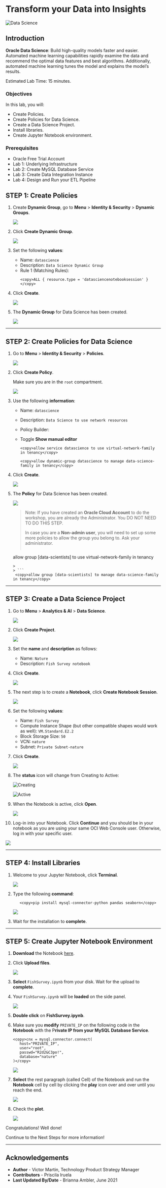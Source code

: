 # Transform your Data into Insights

![Data Science](images/ds_banner.jpg)

## Introduction

**Oracle Data Science**: Build high-quality models faster and easier. Automated machine learning capabilities rapidly examine the data and recommend the optimal data features and best algorithms. Additionally, automated machine learning tunes the model and explains the model’s results.

[](youtube:_Z5PdpdEklI)


Estimated Lab Time: 15 minutes.

### Objectives

In this lab, you will:

- Create Policies.
- Create Policies for Data Science.
- Create a Data Science Project.
- Install libraries.
- Create Jupyter Notebook environment.

### Prerequisites

- Oracle Free Trial Account
- Lab 1: Underlying Infrastructure 
- Lab 2: Create MySQL Database Service
- Lab 3: Create Data Integration Instance
- Lab 4: Design and Run your ETL Pipeline

## **STEP 1:** Create Policies

1. Create **Dynamic Group**, go to **Menu** > **Identity & Security** > **Dynamic Groups**.

   ![](images/ds_dynamic_group_menu.png)

2. Click **Create Dynamic Group**.

   ![](images/ds_dynamic_group_create_button.png)

3. Set the following **values**:

      - Name: `datascience`
      - Description: `Data Science Dynamic Group`
      - Rule 1 (Matching Rules):
         ```
         <copy>ALL { resource.type = 'datasciencenotebooksession' }</copy>
         ```

4. Click **Create**.

   ![](images/ds_dynamic_group_create.png)

5. The **Dynamic Group** for Data Science has been created.

   ![](images/ds_dynamic_group_review.png)

---

## **STEP 2:** Create Policies for Data Science

1. Go to **Menu** > **Identity & Security** > **Policies**.

   ![](images/identity_policies_menu.png)

2. Click **Create Policy**.

   Make sure you are in the `root` compartment.

   ![](images/ds_policies_create_button.png)

3. Use the following **information**:

      - Name: `datascience`
      - Description: `Data Science to use network resources`
      - Policy Builder:
      - Toggle **Show manual editor**

         ```
         <copy>allow service datascience to use virtual-network-family in tenancy</copy>
         ```

         ```
         <copy>allow dynamic-group datascience to manage data-science-family in tenancy</copy>
         ```

4. Click **Create**.

   ![](images/ds_policies_create.png)

5. The **Policy** for Data Science has been created.

   ![](images/ds_policies_create_review.png)

   > Note: If you have created an **Oracle Cloud Account** to do the workshop, you are already the Administrator. You DO NOT NEED TO DO THIS STEP.
   >
   > In case you are a **Non-admin user**, you will need to set up some more policies to allow the group you belong to. Ask your administrator.
   >
   > ```
    <copy>allow group [data-scientists] to use virtual-network-family in tenancy</copy>
   ```
   >
   > ```
    <copy>allow group [data-scientists] to manage data-science-family in tenancy</copy>
   ```

---

## **STEP 3:** Create a Data Science Project

1. Go to **Menu** > **Analytics & AI** > **Data Science**.

   ![](images/ds_menu.png)

2. Click **Create Project**.

   ![](images/ds_create_project_button.png)

3. Set the **name** and **description** as follows:

      - Name: `Nature`
      - Description: `Fish Survey notebook`

4. Click **Create**.

   ![](images/ds_create_project.png)

5. The next step is to create a **Notebook**, click **Create Notebook Session**.

   ![](images/ds_create_notebook.png)

6. Set the following **values**:

      - Name: `Fish Survey`
      - Compute Instance Shape (but other compatible shapes would work as well): `VM.Standard.E2.2`
      - Block Storage Size: `50`
      - VCN: `nature`
      - Subnet: `Private Subnet-nature`

7. Click **Create**.

   ![](images/ds_create_notebook_create.png)

8. The **status** icon will change from Creating to Active:

   ![Creating](images/datascience-creating.png)

   ![Active](images/datascience-active.png)

9. When the Notebook is active, click **Open**.

   ![](images/ds_create_notebook_open.png)

10. Log-in into your Notebook. Click **Continue** and you should be in your notebook as you are using your same OCI Web Console user. Otherwise, log in with your specific user.

   ![](images/ds_notebook_login.png)

---

## **STEP 4:** Install Libraries

1. Welcome to your Jupyter Notebook, click **Terminal**.

   ![](images/ds_notebook_terminal.png)

2. Type the following **command**:

   ```
      <copy>pip install mysql-connector-python pandas seaborn</copy>
   ```

   ![](images/ds_notebook_terminal_install.png)

3. Wait for the installation to **complete**.

---

## **STEP 5:** Create Jupyter Notebook Environment

1. **Download** the Notebook <a href="./files/FishSurvey.ipynb" target="\_blank">here</a>.

2. Click **Upload files**.

   ![](images/ds_notebook_upload.png)

3. **Select** `FishSurvey.ipynb` from your disk. Wait for the upload to **complete**.

4. Your `FishSurvey.ipynb` will be **loaded** on the side panel.

   ![](images/ds_notebook_fish_notebook.png)

5. **Double click** on **FishSurvey.ipynb**.

6. Make sure you **modify** `PRIVATE_IP` on the following code in the **Notebook** with the P**rivate IP from your MySQL Database Service**.

   ```
   <copy>cnx = mysql.connector.connect(
      host="PRIVATE_IP",
      user="root",
      passwd="R2d2&C3po!",
      database="nature"
   )</copy>
   ```

   ![](images/ds_notebook_fish_notebook_run.png)

7. **Select** the rest paragraph (called Cell) of the Notebook and run the **Notebook** cell by cell by clicking the **play** icon over and over until you reach the end.

   ![](images/ds_notebook_fish_notebook_head.png)

8. Check the **plot**.

   ![](images/ds_notebook_fish_notebook_plot.png)

Congratulations! Well done!

Continue to the Next Steps for more information!

---

## **Acknowledgements**

- **Author** - Victor Martin, Technology Product Strategy Manager
- **Contributors** - Priscila Iruela
- **Last Updated By/Date** - Brianna Ambler, June 2021